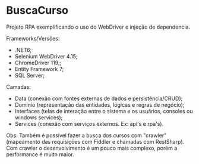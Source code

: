 # BuscaCurso
Projeto RPA exemplificando o uso do WebDriver e injeção de dependencia.

Frameworks/Versões:

  - .NET6;
  - Selenium WebDriver 4.15;
  - ChromeDriver 119;; 
  - Entity Framework 7;
  - SQL Server;

Camadas:

  - Data (conexão com fontes externas de dados e persistência/CRUD);
  - Domínio (representação das entidades, lógicas e regras de negócio);
  - Interfaces (telas de interação entre o sistema e os usuários, consoles ou windows services);
  - Services (conexão com serviços externos. Ex: api's e rpa's).

Obs: Também é possível fazer a busca dos cursos com "crawler" (mapeamento das requisições com Fiddler e chamadas com RestSharp). Com crawler o desenvolvimento é um pouco mais complexo, porém a performance é muito maior.
